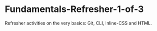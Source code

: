 # Fundamentals-Refresher-1-of-3

Refresher activities on the very basics: Git, CLI, Inline-CSS and HTML.
